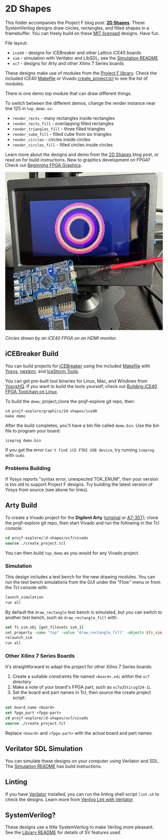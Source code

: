 # 2D Shapes

This folder accompanies the Project F blog post: **[2D Shapes](https://projectf.io/posts/fpga-shapes/)**. These SystemVerilog designs draw circles, rectangles, and filled shapes in a framebuffer. You can freely build on these [MIT licensed](../../LICENSE) designs. Have fun.

File layout:

* `ice40` - designs for iCEBreaker and other Lattice iCE40 boards
* `sim` - simulation with Verilator and LibSDL; see the [Simulation README](sim/README.md)
* `xc7` - designs for Arty and other Xilinx 7 Series boards

These designs make use of modules from the [Project F library](../../lib/). Check the included iCE40 [Makefile](ice40/Makefile) or Vivado [create_project.tcl](xc7/vivado/create_project.tcl) to see the list of modules.

There is one demo top module that can draw different things.

To switch between the different demos, change the render instance near line 125 in `top_demo.sv`:

* `render_rects` - many rectangles inside rectangles
* `render_rects_fill` - overlapping filled rectangles
* `render_triangles_fill` - three filled triangles
* `render_cube_fill` - filled cube from six triangles
* `render_circles` - circles inside circles
* `render_circles_fill` - filled circles inside circles

Learn more about the designs and demo from the [2D Shapes](https://projectf.io/posts/fpga-shapes/) blog post, or read on for build instructions. New to graphics development on FPGA? Check out [Beginning FPGA Graphics](https://projectf.io/posts/fpga-graphics/).

![](../../doc/img/2d-shapes.jpg?raw=true "")

_Circles drawn by an iCE40 FPGA on an HDMI monitor._

## iCEBreaker Build

You can build projects for [iCEBreaker](https://docs.icebreaker-fpga.org/hardware/icebreaker/) using the included [Makefile](ice40/Makefile) with [Yosys](https://yosyshq.net/yosys/), [nextpnr](https://github.com/YosysHQ/nextpnr), and [IceStorm Tools](http://bygone.clairexen.net/icestorm/).

You can get pre-built tool binaries for Linux, Mac, and Windows from [YosysHQ](https://github.com/YosysHQ/oss-cad-suite-build). If you want to build the tools yourself, check out [Building iCE40 FPGA Toolchain on Linux](https://projectf.io/posts/building-ice40-fpga-toolchain/).

To build the `demo`; project,clone the projf-explore git repo, then:

```shell
cd projf-explore/graphics/2d-shapes/ice40
make demo
```

After the build completes, you'll have a bin file called `demo.bin`. Use the bin file to program your board:

```shell
iceprog demo.bin
```

If you get the error `Can't find iCE FTDI USB device`, try running `iceprog` with `sudo`.

### Problems Building

If Yosys reports "syntax error, unexpected TOK_ENUM", then your version is too old to support Project F designs. Try building the latest version of Yosys from source (see above for links).

## Arty Build

To create a Vivado project for the **Digilent Arty** ([original](https://digilent.com/reference/programmable-logic/arty/reference-manual) or [A7-35T](https://reference.digilentinc.com/reference/programmable-logic/arty-a7/reference-manual)); clone the projf-explore git repo, then start Vivado and run the following in the Tcl console:

```tcl
cd projf-explore/2d-shapes/xc7/vivado
source ./create_project.tcl
```

You can then build `top_demo` as you would for any Vivado project.

### Simulation

This design includes a test bench for the new drawing modules. You can run the test bench simulations from the GUI under the "Flow" menu or from the Tcl console with:

```tcl
launch_simulation
run all
```

By default the `draw_rectangle` test bench is simulated, but you can switch to another test bench, such as `draw_rectangle_fill` with:

```tcl
set fs_sim_obj [get_filesets sim_1]
set_property -name "top" -value "draw_rectangle_fill" -objects $fs_sim_obj
relaunch_sim
run all
```

### Other Xilinx 7 Series Boards

It's straightforward to adapt the project for other Xilinx 7 Series boards:

1. Create a suitable constraints file named `<board>.xdc` within the `xc7` directory
2. Make a note of your board's FPGA part, such as `xc7a35ticsg324-1L`
3. Set the board and part names in Tcl, then source the create project script:

```tcl
set board_name <board>
set fpga_part <fpga-part>
cd projf-explore/2d-shapes/xc7/vivado
source ./create_project.tcl
```

Replace `<board>` and `<fpga-part>` with the actual board and part names.

## Verilator SDL Simulation

You can simulate these designs on your computer using Verilator and SDL. The [Simulation README](sim/README.md) has build instructions.

## Linting

If you have [Verilator](https://www.veripool.org/wiki/verilator) installed, you can run the linting shell script `lint.sh` to check the designs. Learn more from [Verilog Lint with Verilator](https://projectf.io/posts/verilog-lint-with-verilator/).

## SystemVerilog?

These designs use a little SystemVerilog to make Verilog more pleasant. See the [Library README](../../lib/README.md#systemverilog) for details of SV features used.

